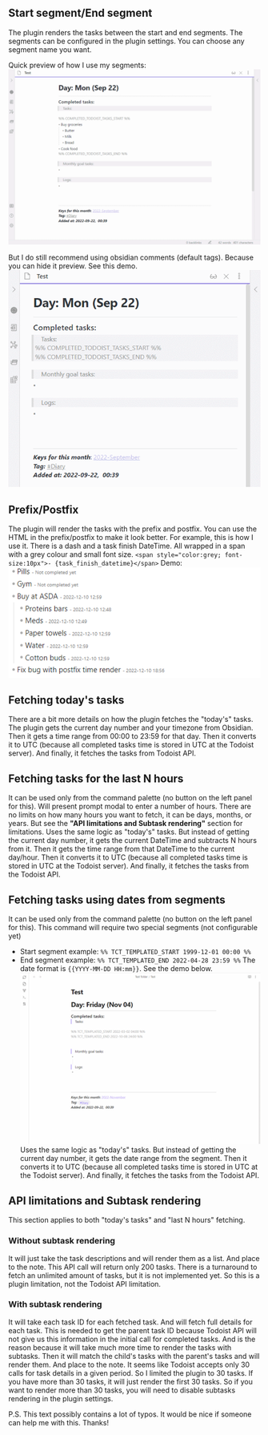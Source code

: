 ## Start segment/End segment
The plugin renders the tasks between the start and end segments.
The segments can be configured in the plugin settings. You can choose any segment name you want.

Quick preview of how I use my segments:
![advanced_segments_demo](https://github.com/Ledaryy/obsidian-todoist-completed-tasks/blob/master/static/gif/advanced_segments.gif)

But I do still recommend using obsidian comments (default tags). Because you can hide it preview. See this demo.
![obsidian_comments_trick](https://github.com/Ledaryy/obsidian-todoist-completed-tasks/blob/master/static/gif/obsidian_comments_trick.gif)

## Prefix/Postfix
The plugin will render the tasks with the prefix and postfix.
You can use the HTML in the prefix/postfix to make it look better. For example, this is how I use it. There is a dash and a task finish DateTime. All wrapped in a span with a grey colour and small font size.
`<span style="color:grey; font-size:10px">- {task_finish_datetime}</span>`
Demo:
![advanced_prefix_postfix_demo](https://github.com/Ledaryy/obsidian-todoist-completed-tasks/blob/master/static/img/postfix.png)

## Fetching today's tasks
There are a bit more details on how the plugin fetches the "today's" tasks.
The plugin gets the current day number and your timezone from Obsidian. Then it gets a time range from 00:00 to 23:59 for that day. Then it converts it to UTC (because all completed tasks time is stored in UTC at the Todoist server). And finally, it fetches the tasks from Todoist API.

## Fetching tasks for the last N hours
It can be used only from the command palette (no button on the left panel for this). Will present prompt modal to enter a number of hours. 
There are no limits on how many hours you want to fetch, it can be days, months, or years. But see the **"API limitations and Subtask rendering"** section for limitations. 
Uses the same logic as "today's" tasks. But instead of getting the current day number, it gets the current DateTime and subtracts N hours from it. Then it gets the time range from that DateTime to the current day/hour. Then it converts it to UTC (because all completed tasks time is stored in UTC at the Todoist server). And finally, it fetches the tasks from the Todoist API.

## Fetching tasks using dates from segments
It can be used only from the command palette (no button on the left panel for this).
This command will require two special segments (not configurable yet)
- Start segment example: `%% TCT_TEMPLATED_START 1999-12-01 00:00 %%`
- End segment example: `%% TCT_TEMPLATED_END 2022-04-28 23:59 %%`
The date format is `{{YYYY-MM-DD HH:mm}}`. See the demo below.
![fetch_using_dates_from_template](https://github.com/Ledaryy/obsidian-todoist-completed-tasks/blob/master/static/gif/fetch_using_dates_from_template.gif)
Uses the same logic as "today's" tasks. But instead of getting the current day number, it gets the date range from the segment. Then it converts it to UTC (because all completed tasks time is stored in UTC at the Todoist server). And finally, it fetches the tasks from the Todoist API.

## API limitations and Subtask rendering
This section applies to both "today's tasks" and "last N hours" fetching.
### Without subtask rendering
It will just take the task descriptions and will render them as a list. And place to the note.
This API call will return only 200 tasks. There is a turnaround to fetch an unlimited amount of tasks, but it is not implemented yet. So this is a plugin limitation, not the Todoist API limitation.
### With subtask rendering
It will take each task ID for each fetched task. And will fetch full details for each task. This is needed to get the parent task ID because Todoist API will not give us this information in the initial call for completed tasks. And is the reason because it will take much more time to render the tasks with subtasks. Then it will match the child's tasks with the parent's tasks and will render them. And place to the note.
It seems like Todoist accepts only 30 calls for task details in a given period. So I limited the plugin to 30 tasks. If you have more than 30 tasks, it will just render the first 30 tasks. So if you want to render more than 30 tasks, you will need to disable subtasks rendering in the plugin settings.

P.S. This text possibly contains a lot of typos. It would be nice if someone can help me with this. Thanks!